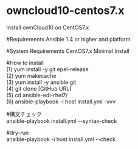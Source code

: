 # owncloud10-centos7.x
Install ownCloud10 on CentOS7.x

#Requirements
Ansible 1.4 or higher and platform.

#System Requirements
CentOS7.x Minimal Install

#How to install<br>
(1) yum install -y git epel-release<br>
(2) yum makecache<br>
(3) yum install -y ansible git<br>
(4) git clone [GitHub URL]<br>
(5) cd ansible-edi-rhel7/<br>
(6) ansible-playbook -i host install.yml -vvv <br>

#構文チェック <br>
ansible-playbook install.yml --syntax-check <br>

#dry-run <br>
ansible-playbook -i host install.yml --check <br>
